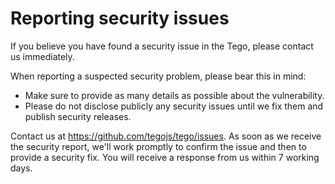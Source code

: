 # Reporting security issues

If you believe you have found a security issue in the Tego, please contact us immediately.

When reporting a suspected security problem, please bear this in mind:

*   Make sure to provide as many details as possible about the vulnerability.
*   Please do not disclose publicly any security issues until we fix them and publish security releases.

Contact us at https://github.com/tegojs/tego/issues. As soon as we receive the security report, we'll work promptly to confirm the issue and then to provide a security fix. You will receive a response from us within 7 working days.
